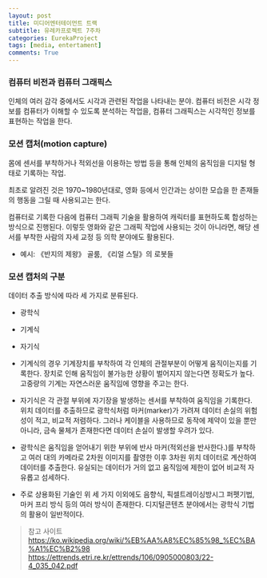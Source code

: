 ```yaml
---
layout: post
title: 미디어엔터테이먼트 트랙
subtitle: 유레카프로젝트 7주차
categories: EurekaProject
tags: [media, entertament]
comments: True
---
```


### 컴퓨터 비전과 컴퓨터 그래픽스

인체의 여러 감각 중에서도 시각과 관련된 작업을 나타내는 분야. 컴퓨터 비전은 시각 정보를 컴퓨터가 이해할 수 있도록 분석하는 작업을, 컴퓨터 그래픽스는 시각적인 정보를 표현하는 작업을 한다.


### 모션 캡처(motion capture)

몸에 센서를 부착하거나 적외선을 이용하는 방법 등을 통해 인체의 움직임을 디지털 형태로 기록하는 작업.

최초로 알려진 것은 1970~1980년대로, 영화 등에서 인간과는 상이한 모습을 한 존재들의 행동을 그릴 때 사용되고는 한다.

컴퓨터로 기록한 다음에 컴퓨터 그래픽 기술을 활용하여 캐릭터를 표현하도록 합성하는 방식으로 진행된다. 이렇듯 영화와 같은 그래픽 작업에 사용되는 것이 아니라면, 해당 센서를 부착한 사람의 자세 교정 등 의학 분야에도 활용된다.
- 예시: 《반지의 제왕》 골룸, 《리얼 스틸》의 로봇들


### 모션 캡처의 구분

데이터 추출 방식에 따라 세 가지로 분류된다.
  - 광학식
  - 기계식
  - 자기식

- 기계식의 경우 기계장치를 부착하여 각 인체의 관절부분이 어떻게 움직이는지를 기록한다. 장치로 인해 움직임이 불가능한 상황이 벌어지지 않는다면 정확도가 높다. 고중량의 기계는 자연스러운 움직임에 영향을 주고는 한다.
- 자기식은 각 관절 부위에 자기장을 발생하는 센서를 부착하여 움직임을 기록한다. 위치 데이터를 추출하므로 광학식처럼 마커(marker)가 가려져 데이터 손실의 위험성이 적고, 비교적 저렴하다. 그러나 케이블을 사용하므로 동작에 제약이 있을 뿐만 아니라, 금속 물체가 존재한다면 데이터 손실이 발생할 우려가 있다.
- 광학식은 움직임을 얻어내기 위한 부위에 반사 마커(적외선을 반사한다.)를 부착하고 여러 대의 카메라로 2차원 이미지를 촬영한 이후 3차원 위치 데이터로 계산하여 데이터를 추출한다. 유실되는 데이터가 거의 없고 움직임에 제한이 없어 비교적 자유롭고 섬세하다.
- 주로 상용화된 기술인 위 세 가지 이외에도 음향식, 픽셀트레이싱방시그 퍼펫기법, 마커 프리 방식 등의 여러 방식이 존재한다. 디지털콘텐츠 분야에서는 광학식 기법의 활용이 일반적이다.


> 참고 사이트
> <https://ko.wikipedia.org/wiki/%EB%AA%A8%EC%85%98_%EC%BA%A1%EC%B2%98> <br>
> <https://ettrends.etri.re.kr/ettrends/106/0905000803/22-4_035_042.pdf>